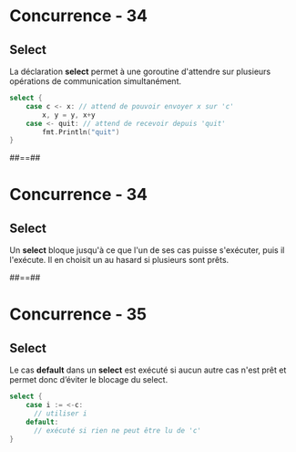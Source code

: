 <!-- .slide: class="with-code" -->

# Concurrence - 34

## Select

La déclaration **select** permet à une goroutine d'attendre sur plusieurs opérations de communication simultanément.

```Go
select {
    case c <- x: // attend de pouvoir envoyer x sur 'c'
        x, y = y, x+y
    case <- quit: // attend de recevoir depuis 'quit'
        fmt.Println("quit")
}
```

<!-- .element: class="big-code" -->

##==##

<!-- .slide: class="with-code" -->

# Concurrence - 34

## Select

Un **select** bloque jusqu'à ce que l'un de ses cas puisse s'exécuter, puis il l'exécute. Il en choisit un au hasard si plusieurs sont prêts.

##==##

<!-- .slide: class="with-code" -->

# Concurrence - 35

## Select

Le cas **default** dans un **select** est exécuté si aucun autre cas n'est prêt et permet donc d’éviter le blocage du select.

```Go
select {
    case i := <-c:
      // utiliser i
    default:
      // exécuté si rien ne peut être lu de 'c'
}
```

<!-- .element: class="big-code" -->

